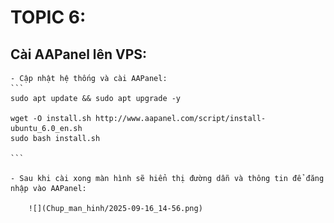 # TOPIC 6:
## Cài AAPanel lên VPS:
    - Cập nhật hệ thống và cài AAPanel:
    ```
    sudo apt update && sudo apt upgrade -y
    
    wget -O install.sh http://www.aapanel.com/script/install-ubuntu_6.0_en.sh
    sudo bash install.sh

    ```
    
    - Sau khi cài xong màn hình sẽ hiển thị đường dẫn và thông tin để đăng nhập vào AAPanel:
    
        ![](Chup_man_hinh/2025-09-16_14-56.png)
        
## 
